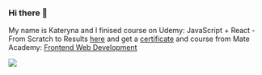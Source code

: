 ### Hi there 👋 
My name is Kateryna and I finised course on Udemy: JavaScript + React - From Scratch to Results [here](https://www.udemy.com/course/javascript_full/)
and get a [certificate](https://github.com/novak-k/novak-k/raw/main/certificate_Udemy.jpg) and course from Mate Academy: [Frontend Web Development](https://mate.academy/en-eu/courses/frontend-parttime-en)

<a href="https://github.com/novak-k">
  <img align="center" src="https://github-readme-stats.vercel.app/api?username=novak-k&show_icons=true&include_all_commits=true&count_private=true&hide=contribs&theme=radical&border_radius=20" />
</a>


<!--
**novak-k/novak-k** is a ✨ _special_ ✨ repository because its `README.md` (this file) appears on your GitHub profile.

Here are some ideas to get you started:

- 🔭 I’m currently working on ...
- 🌱 I’m currently learning ...
- 👯 I’m looking to collaborate on ...
- 🤔 I’m looking for help with ...
- 💬 Ask me about ...
- 📫 How to reach me: ...
- 😄 Pronouns: ...
- ⚡ Fun fact: ...
-->
